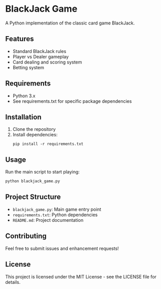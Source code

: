 # BlackJack Game

A Python implementation of the classic card game BlackJack.

## Features
- Standard BlackJack rules
- Player vs Dealer gameplay
- Card dealing and scoring system
- Betting system

## Requirements
- Python 3.x
- See requirements.txt for specific package dependencies

## Installation
1. Clone the repository
2. Install dependencies:
   ```
   pip install -r requirements.txt
   ```

## Usage
Run the main script to start playing:
```bash
python blackjack_game.py
```

## Project Structure
- `blackjack_game.py`: Main game entry point
- `requirements.txt`: Python dependencies
- `README.md`: Project documentation

## Contributing
Feel free to submit issues and enhancement requests!

## License
This project is licensed under the MIT License - see the LICENSE file for details.
